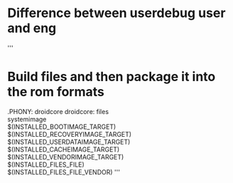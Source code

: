 # Difference between userdebug user and eng
'''
# Build files and then package it into the rom formats
.PHONY: droidcore
droidcore: files \
    systemimage \
    $(INSTALLED_BOOTIMAGE_TARGET) \
    $(INSTALLED_RECOVERYIMAGE_TARGET) \
    $(INSTALLED_USERDATAIMAGE_TARGET) \
    $(INSTALLED_CACHEIMAGE_TARGET) \
    $(INSTALLED_VENDORIMAGE_TARGET) \
    $(INSTALLED_FILES_FILE) \
    $(INSTALLED_FILES_FILE_VENDOR)
'''
